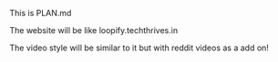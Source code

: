 This is PLAN.md

The website will be like loopify.techthrives.in

The video style will be similar to it but with reddit videos as a add on!
